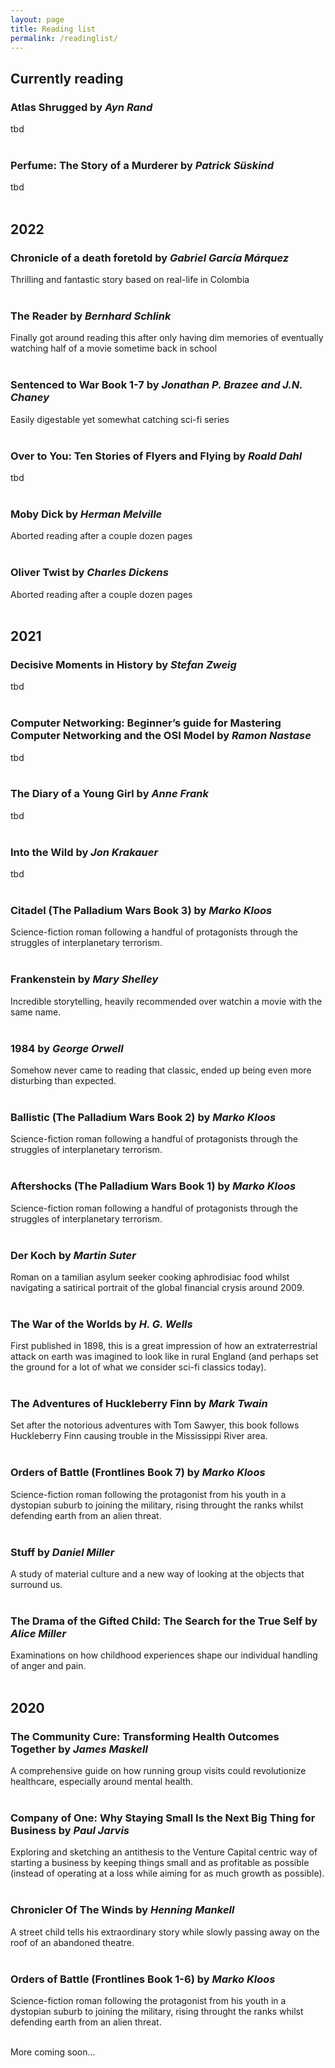 ```yaml
---
layout: page
title: Reading list
permalink: /readinglist/
---
```


## Currently reading
### **Atlas Shrugged** by *Ayn Rand*
tbd
<br/>
<br/>

### **Perfume: The Story of a Murderer** by *Patrick Süskind*
tbd
<br/>
<br/>

## 2022

### **Chronicle of a death foretold** by *Gabriel García Márquez*
Thrilling and fantastic story based on real-life in Colombia
<br/>
<br/>

### **The Reader** by *Bernhard Schlink*
Finally got around reading this after only having dim memories of eventually watching half of a movie sometime back in school
<br/>
<br/>

### **Sentenced to War Book 1-7** by *Jonathan P. Brazee and J.N. Chaney*
Easily digestable yet somewhat catching sci-fi series
<br/>
<br/>

### **Over to You: Ten Stories of Flyers and Flying** by *Roald Dahl*
tbd
<br/>
<br/>

### **Moby Dick** by *Herman Melville*
Aborted reading after a couple dozen pages
<br/>
<br/>

### **Oliver Twist** by *Charles Dickens*
Aborted reading after a couple dozen pages
<br/>
<br/>

## 2021

### **Decisive Moments in History** by *Stefan Zweig* 
tbd
<br/>
<br/>

### **Computer Networking: Beginner’s guide for Mastering Computer Networking and the OSI Model** by *Ramon Nastase* 
tbd
<br/>
<br/>

### **The Diary of a Young Girl** by *Anne Frank* 
tbd
<br/>
<br/>

### **Into the Wild** by *Jon Krakauer*
tbd
<br/>
<br/>

### **Citadel (The Palladium Wars Book 3)** by *Marko Kloos*
Science-fiction roman following a handful of  protagonists through the struggles of interplanetary terrorism.
<br/>
<br/>

### **Frankenstein** by *Mary Shelley*
Incredible storytelling, heavily recommended over watchin a movie with the same name.
<br/>
<br/>

### **1984** by *George Orwell*
Somehow never came to reading that classic, ended up being even more disturbing than expected.
<br/>
<br/>

### **Ballistic (The Palladium Wars Book 2)** by *Marko Kloos*
Science-fiction roman following a handful of  protagonists through the struggles of interplanetary terrorism.
<br/>
<br/>

### **Aftershocks (The Palladium Wars Book 1)** by *Marko Kloos*
Science-fiction roman following a handful of  protagonists through the struggles of interplanetary terrorism.
<br/>
<br/>

### **Der Koch** by *Martin Suter*
Roman on a tamilian asylum seeker cooking aphrodisiac food whilst navigating a satirical portrait of the global financial crysis around 2009.
<br/>
<br/>

### **The War of the Worlds** by *H. G. Wells*
First published in 1898, this is a great impression of how an extraterrestrial attack on earth was imagined to look like in rural England (and perhaps set the ground for a lot of what we consider sci-fi classics today).
<br/>
<br/>

### **The Adventures of Huckleberry Finn** by *Mark Twain*
Set after the notorious adventures with Tom Sawyer, this book follows Huckleberry Finn causing trouble in the Mississippi River area.
<br/>
<br/>

### **Orders of Battle (Frontlines Book 7)** by *Marko Kloos*
Science-fiction roman following the protagonist from his youth in a dystopian suburb to joining the military, rising throught the ranks whilst defending earth from an alien threat.
<br/>
<br/>

### **Stuff** by *Daniel Miller*
A study of material culture and a new way of looking at the objects that surround us.
<br/>
<br/>

### **The Drama of the Gifted Child: The Search for the True Self** by *Alice Miller*
Examinations on how childhood experiences shape our individual handling of anger and pain.
<br/>
<br/>

## 2020

### **The Community Cure: Transforming Health Outcomes Together** by *James Maskell*
A comprehensive guide on how running group visits could revolutionize healthcare, especially around mental health.
<br/>
<br/>

### **Company of One: Why Staying Small Is the Next Big Thing for Business** by *Paul Jarvis*
Exploring and sketching an antithesis to the Venture Capital centric way of starting a business by keeping things small and as profitable as possible (instead of operating at a loss while aiming for as much growth as possible).
<br/>
<br/>

### **Chronicler Of The Winds** by *Henning Mankell*
A street child tells his extraordinary story while slowly passing away on the roof of an abandoned theatre.
<br/>
<br/>

### **Orders of Battle (Frontlines Book 1-6)** by *Marko Kloos*
Science-fiction roman following the protagonist from his youth in a dystopian suburb to joining the military, rising throught the ranks whilst defending earth from an alien threat.
<br/>
<br/>

More coming soon...
